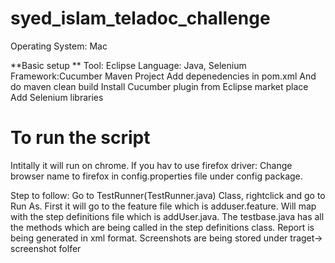 # syed_islam_teladoc_challenge

Operating System: Mac

**Basic setup **
Tool: Eclipse
Language: Java, Selenium
Framework:Cucumber
Maven Project
Add depenedencies in pom.xml
And do maven clean build
Install Cucumber plugin from Eclipse market place
Add Selenium libraries 

# To run the script


Intitally it will run on chrome.
If you hav to use firefox driver: Change browser name to firefox in config.properties file under config package.

Step to follow: Go to TestRunner(TestRunner.java) Class, rightclick and go to Run As. 
First it will go to the feature file which is adduser.feature.
Will map with the step definitions file which is addUser.java.
The testbase.java has all the methods which are being called in the step definitions class.
Report is being generated in xml format.
Screenshots are being stored under traget-> screenshot folfer

